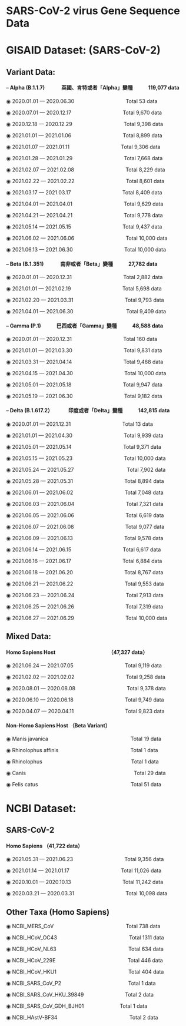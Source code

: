 SARS-CoV-2 virus Gene Sequence Data
==================

GISAID Dataset: (SARS-CoV-2)
==================

## Variant Data:


#### – Alpha (B.1.1.7)  &emsp;&emsp;&emsp;英國、肯特或者「Alpha」變種&emsp;&emsp;&emsp;119,077 data

◉	2020.01.01 — 2020.06.30&emsp;&emsp;&emsp;&emsp;&emsp;&emsp;&emsp;&emsp;&emsp;&emsp;Total 53 data

◉	2020.07.01 — 2020.12.17&emsp;&emsp;&emsp;&emsp;&emsp;&emsp;&emsp;&emsp;&emsp;&emsp;Total 9,670 data

◉	2020.12.18 — 2020.12.29&emsp;&emsp;&emsp;&emsp;&emsp;&emsp;&emsp;&emsp;&emsp;&emsp;Total 9,398 data

◉	2021.01.01 — 2021.01.06&emsp;&emsp;&emsp;&emsp;&emsp;&emsp;&emsp;&emsp;&emsp;&emsp;Total 8,899 data

◉	2021.01.07 — 2021.01.11&emsp;&emsp;&emsp;&emsp;&emsp;&emsp;&emsp;&emsp;&emsp;&emsp;Total 9,306 data

◉	2021.01.28 — 2021.01.29&emsp;&emsp;&emsp;&emsp;&emsp;&emsp;&emsp;&emsp;&emsp;&emsp;Total 7,668 data

◉	2021.02.07 — 2021.02.08&emsp;&emsp;&emsp;&emsp;&emsp;&emsp;&emsp;&emsp;&emsp;&emsp;Total 8,229 data

◉	2021.02.22 — 2021.02.22&emsp;&emsp;&emsp;&emsp;&emsp;&emsp;&emsp;&emsp;&emsp;&emsp;Total 8,601 data

◉	2021.03.17 — 2021.03.17&emsp;&emsp;&emsp;&emsp;&emsp;&emsp;&emsp;&emsp;&emsp;&emsp;Total 8,409 data

◉	2021.04.01 — 2021.04.01&emsp;&emsp;&emsp;&emsp;&emsp;&emsp;&emsp;&emsp;&emsp;&emsp;Total 9,629 data

◉	2021.04.21 — 2021.04.21&emsp;&emsp;&emsp;&emsp;&emsp;&emsp;&emsp;&emsp;&emsp;&emsp;Total 9,778 data

◉	2021.05.14 — 2021.05.15&emsp;&emsp;&emsp;&emsp;&emsp;&emsp;&emsp;&emsp;&emsp;&emsp;Total 9,437 data

◉	2021.06.02 — 2021.06.06&emsp;&emsp;&emsp;&emsp;&emsp;&emsp;&emsp;&emsp;&emsp;&emsp;Total 10,000 data

◉	2021.06.13 — 2021.06.30&emsp;&emsp;&emsp;&emsp;&emsp;&emsp;&emsp;&emsp;&emsp;&emsp;Total 10,000 data

#### – Beta (B.1.351) &emsp;&emsp;&emsp;南非或者「Beta」變種&emsp;&emsp;&emsp;27,782 data

◉	2020.01.01 — 2020.12.31&emsp;&emsp;&emsp;&emsp;&emsp;&emsp;&emsp;&emsp;&emsp;&emsp;Total 2,882 data

◉	2021.01.01 — 2021.02.19&emsp;&emsp;&emsp;&emsp;&emsp;&emsp;&emsp;&emsp;&emsp;&emsp;Total 5,698 data

◉	2021.02.20 — 2021.03.31&emsp;&emsp;&emsp;&emsp;&emsp;&emsp;&emsp;&emsp;&emsp;&emsp;Total 9,793 data

◉	2021.04.01 — 2021.06.30 &emsp;&emsp;&emsp;&emsp;&emsp;&emsp;&emsp;&emsp;&emsp;&emsp;Total 9,409 data

#### – Gamma (P.1)&emsp;&emsp;&emsp;巴西或者「Gamma」變種&emsp;&emsp;&emsp;48,588 data

◉	2020.01.01 — 2020.12.31&emsp;&emsp;&emsp;&emsp;&emsp;&emsp;&emsp;&emsp;&emsp;&emsp;Total 160 data

◉	2021.01.01 — 2021.03.30&emsp;&emsp;&emsp;&emsp;&emsp;&emsp;&emsp;&emsp;&emsp;&emsp;Total 9,831 data

◉	2021.03.31 — 2021.04.14&emsp;&emsp;&emsp;&emsp;&emsp;&emsp;&emsp;&emsp;&emsp;&emsp;Total 9,468 data

◉	2021.04.15 — 2021.04.30&emsp;&emsp;&emsp;&emsp;&emsp;&emsp;&emsp;&emsp;&emsp;&emsp;Total 10,000 data

◉	2021.05.01 — 2021.05.18&emsp;&emsp;&emsp;&emsp;&emsp;&emsp;&emsp;&emsp;&emsp;&emsp;Total 9,947 data

◉	2021.05.19 — 2021.06.30&emsp;&emsp;&emsp;&emsp;&emsp;&emsp;&emsp;&emsp;&emsp;&emsp;Total 9,182 data

#### – Delta (B.1.617.2）&emsp;&emsp;&emsp;印度或者「Delta」變種&emsp;&emsp;&emsp;142,815 data

◉	2020.01.01 — 2021.12.31&emsp;&emsp;&emsp;&emsp;&emsp;&emsp;&emsp;&emsp;&emsp;&emsp;Total 13 data

◉	2021.01.01 — 2021.04.30&emsp;&emsp;&emsp;&emsp;&emsp;&emsp;&emsp;&emsp;&emsp;&emsp;Total 9,939 data

◉	2021.05.01 — 2021.05.14&emsp;&emsp;&emsp;&emsp;&emsp;&emsp;&emsp;&emsp;&emsp;&emsp;Total 9,371 data

◉	2021.05.15 — 2021.05.23&emsp;&emsp;&emsp;&emsp;&emsp;&emsp;&emsp;&emsp;&emsp;&emsp;Total 10,000 data

◉	2021.05.24 — 2021.05.27 &emsp;&emsp;&emsp;&emsp;&emsp;&emsp;&emsp;&emsp;&emsp;&emsp;Total 7,902 data

◉	2021.05.28 — 2021.05.31&emsp;&emsp;&emsp;&emsp;&emsp;&emsp;&emsp;&emsp;&emsp;&emsp;Total 8,894 data

◉	2021.06.01 — 2021.06.02&emsp;&emsp;&emsp;&emsp;&emsp;&emsp;&emsp;&emsp;&emsp;&emsp;Total 7,048 data

◉	2021.06.03 — 2021.06.04&emsp;&emsp;&emsp;&emsp;&emsp;&emsp;&emsp;&emsp;&emsp;&emsp;Total 7,321 data

◉	2021.06.05 — 2021.06.06&emsp;&emsp;&emsp;&emsp;&emsp;&emsp;&emsp;&emsp;&emsp;&emsp;Total 6,619 data

◉	2021.06.07 — 2021.06.08&emsp;&emsp;&emsp;&emsp;&emsp;&emsp;&emsp;&emsp;&emsp;&emsp;Total 9,077 data

◉	2021.06.09 — 2021.06.13&emsp;&emsp;&emsp;&emsp;&emsp;&emsp;&emsp;&emsp;&emsp;&emsp;Total 9,578 data

◉	2021.06.14 — 2021.06.15&emsp;&emsp;&emsp;&emsp;&emsp;&emsp;&emsp;&emsp;&emsp;&emsp;Total 6,617 data

◉	2021.06.16 — 2021.06.17&emsp;&emsp;&emsp;&emsp;&emsp;&emsp;&emsp;&emsp;&emsp;&emsp;Total 6,884 data

◉	2021.06.18 — 2021.06.20&emsp;&emsp;&emsp;&emsp;&emsp;&emsp;&emsp;&emsp;&emsp;&emsp;Total 8,767 data

◉	2021.06.21 — 2021.06.22&emsp;&emsp;&emsp;&emsp;&emsp;&emsp;&emsp;&emsp;&emsp;&emsp;Total 9,553 data

◉	2021.06.23 — 2021.06.24&emsp;&emsp;&emsp;&emsp;&emsp;&emsp;&emsp;&emsp;&emsp;&emsp;Total 7,913 data

◉	2021.06.25 — 2021.06.26&emsp;&emsp;&emsp;&emsp;&emsp;&emsp;&emsp;&emsp;&emsp;&emsp;Total 7,319 data

◉	2021.06.27 — 2021.06.29&emsp;&emsp;&emsp;&emsp;&emsp;&emsp;&emsp;&emsp;&emsp;&emsp;Total 10,000 data


## Mixed Data:

#### Homo Sapiens Host &emsp;&emsp;&emsp;&emsp;&emsp;&emsp;&emsp;&emsp;&emsp;&emsp;（47,327 data）

◉	2021.06.24 — 2021.07.05&emsp;&emsp;&emsp;&emsp;&emsp;&emsp;&emsp;&emsp;&emsp;&emsp;Total 9,119 data

◉	2021.02.02 — 2021.02.02&emsp;&emsp;&emsp;&emsp;&emsp;&emsp;&emsp;&emsp;&emsp;&emsp;Total 9,258 data

◉	2020.08.01 — 2020.08.08&emsp;&emsp;&emsp;&emsp;&emsp;&emsp;&emsp;&emsp;&emsp;&emsp;Total 9,378 data

◉	2020.06.10 — 2020.06.18&emsp;&emsp;&emsp;&emsp;&emsp;&emsp;&emsp;&emsp;&emsp;&emsp;Total 9,749 data

◉	2020.04.07 — 2020.04.11&emsp;&emsp;&emsp;&emsp;&emsp;&emsp;&emsp;&emsp;&emsp;&emsp;Total 9,823 data


#### Non-Homo Sapiens Host （Beta Variant）&emsp;&emsp;&emsp;&emsp;&emsp;&emsp;&emsp;&emsp;&emsp;&emsp;

◉	Manis javanica&emsp;&emsp;&emsp;&emsp;&emsp;&emsp;&emsp;&emsp;&emsp;&emsp;&emsp;&emsp;&emsp;&emsp;&emsp;&emsp;Total 19 data 

◉	Rhinolophus affinis&emsp;&emsp;&emsp;&emsp;&emsp;&emsp;&emsp;&emsp;&emsp;&emsp;&emsp;&emsp;&emsp;&emsp;Total 1 data 

◉	Rhinolophus &emsp;&emsp;&emsp;&emsp;&emsp;&emsp;&emsp;&emsp;&emsp;&emsp;&emsp;&emsp;&emsp;&emsp;&emsp;&emsp;&emsp;Total 1 data 

◉	Canis&emsp;&emsp;&emsp;&emsp;&emsp;&emsp;&emsp;&emsp;&emsp;&emsp;&emsp;&emsp;&emsp;&emsp;&emsp;&emsp;&emsp;&emsp;&emsp;&emsp;&emsp;Total 29 data 

◉	Felis catus&emsp;&emsp;&emsp;&emsp;&emsp;&emsp;&emsp;&emsp;&emsp;&emsp;&emsp;&emsp;&emsp;&emsp;&emsp;&emsp;&emsp;&emsp;Total 51 data


NCBI Dataset: 
==================

## SARS-CoV-2

#### Homo Sapiens （41,722 data）

◉	2021.05.31 — 2021.06.23&emsp;&emsp;&emsp;&emsp;&emsp;&emsp;&emsp;&emsp;&emsp;&emsp;Total 9,356 data

◉	2021.01.14 — 2021.01.17&emsp;&emsp;&emsp;&emsp;&emsp;&emsp;&emsp;&emsp;&emsp;&emsp;Total 11,026 data

◉	2020.10.01 — 2020.10.13&emsp;&emsp;&emsp;&emsp;&emsp;&emsp;&emsp;&emsp;&emsp;&emsp;Total 11,242 data

◉	2020.03.21 — 2020.03.31&emsp;&emsp;&emsp;&emsp;&emsp;&emsp;&emsp;&emsp;&emsp;&emsp;Total 10,098 data


## Other Taxa (Homo Sapiens)

◉	NCBI_MERS_CoV&emsp;&emsp;&emsp;&emsp;&emsp;&emsp;&emsp;&emsp;&emsp;&emsp;&emsp;&emsp;&emsp;&emsp;Total 738 data

◉	NCBI_HCoV_OC43&emsp;&emsp;&emsp;&emsp;&emsp;&emsp;&emsp;&emsp;&emsp;&emsp;&emsp;&emsp;&emsp;&emsp;Total 1311 data

◉	NCBI_HCoV_NL63&emsp;&emsp;&emsp;&emsp;&emsp;&emsp;&emsp;&emsp;&emsp;&emsp;&emsp;&emsp;&emsp;&emsp;Total 634 data

◉	NCBI_HCoV_229E&emsp;&emsp;&emsp;&emsp;&emsp;&emsp;&emsp;&emsp;&emsp;&emsp;&emsp;&emsp;&emsp;&emsp;Total 446 data

◉	NCBI_HCoV_HKU1&emsp;&emsp;&emsp;&emsp;&emsp;&emsp;&emsp;&emsp;&emsp;&emsp;&emsp;&emsp;&emsp;&emsp;Total 404 data

◉	NCBI_SARS_CoV_P2&emsp;&emsp;&emsp;&emsp;&emsp;&emsp;&emsp;&emsp;&emsp;&emsp;&emsp;&emsp;&emsp;Total 1 data

◉	NCBI_SARS_CoV_HKU_39849&emsp;&emsp;&emsp;&emsp;&emsp;&emsp;&emsp;&emsp;Total 2 data

◉	NCBI_SARS_CoV_GDH_BJH01&emsp;&emsp;&emsp;&emsp;&emsp;&emsp;&emsp;Total 1 data

◉	NCBI_HAstV-BF34&emsp;&emsp;&emsp;&emsp;&emsp;&emsp;&emsp;&emsp;&emsp;&emsp;&emsp;&emsp;&emsp;&emsp;Total 2 data
